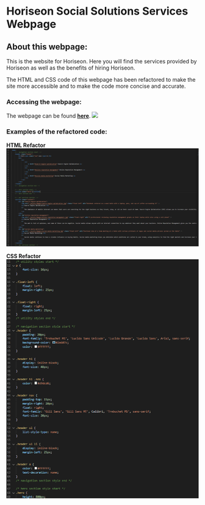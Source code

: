 # Horiseon Social Solutions Services Webpage

## About this webpage:
This is the website for Horiseon. Here you will find the services provided by Horiseon as well as the benefits of hiring Horiseon.

The HTML and CSS code of this webpage has been refactored to make the site more accessible and to make the code more concise and accurate.

### Accessing the webpage:

The webpage can be found **[here](https://tchestnut85.github.io/horiseon-marketing/)**.
<img src=".assets/screenshots/webpage.png"/>


### Examples of the refactored code:

**HTML Refactor**
<img src="./assets/screenshots/refactor-1.PNG"/>

**CSS Refactor**
<img src="./assets/screenshots/refactor-3.PNG"/>